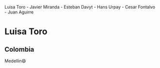 Luisa Toro - Javier Miranda - Esteban Davyt - Hans Urpay - Cesar Fontalvo - Juan Aguirre

# **Luisa Toro**

## Colombia


Medellin:smile:
